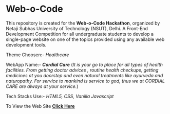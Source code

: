 # Web-o-Code


This repository is created for the **Web-o-Code Hackathon**, organized by Netaji Subhas University of Technology (NSUT), Delhi. A Front-End Development Competition for all undergraduate students to develop a single-page website on one of the topics provided using any available web development tools. 



Theme Choosen:- *Healthcare*

WebApp Name:- __*Cordial Care*__ (_It is your go to place for all types of health facilities. From getting doctor advices , routine health checkups, getting medicines at you doorstep and even natural treatments like ayurveda and naturopathy. For service to mankind is service to god, thus we at CORDIAL CARE are always at your service._)

Tech Stacks Use:-  _HTML5, CSS, Vanilla Javascript_



To View the Web Site [**Click Here**](https://sattwik21.github.io/Web0Code/)
